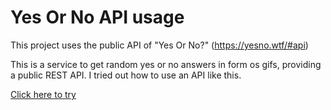 # Yes Or No API usage

This project uses the public API of "Yes Or No?" (https://yesno.wtf/#api)

This is a service to get random yes or no answers in form os gifs, providing a public REST API. I tried out how to use an API like this.

[Click here to try](https://vogelsara.github.io/yes-or-no-api-usage/.)
